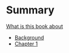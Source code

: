 # Summary

[What is this book about](./about.md)
- [Background](./background.md)
- [Chapter 1](./chapter_1.md)
